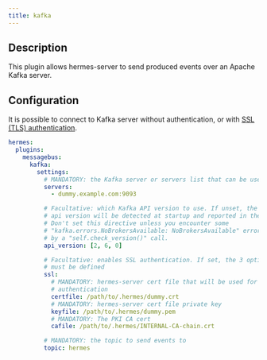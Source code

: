 ```yaml
---
title: kafka
---
```


## Description

This plugin allows hermes-server to send produced events over an Apache Kafka server.

## Configuration

It is possible to connect to Kafka server without authentication, or with [SSL (TLS) authentication](https://kafka.apache.org/documentation/#security_ssl).

```yaml
hermes:
  plugins:
    messagebus:
      kafka:
        settings:
          # MANDATORY: the Kafka server or servers list that can be used
          servers:
            - dummy.example.com:9093

          # Facultative: which Kafka API version to use. If unset, the
          # api version will be detected at startup and reported in the logs.
          # Don't set this directive unless you encounter some
          # "kafka.errors.NoBrokersAvailable: NoBrokersAvailable" errors raised
          # by a "self.check_version()" call.
          api_version: [2, 6, 0]

          # Facultative: enables SSL authentication. If set, the 3 options below
          # must be defined
          ssl:
            # MANDATORY: hermes-server cert file that will be used for
            # authentication
            certfile: /path/to/.hermes/dummy.crt
            # MANDATORY: hermes-server cert file private key
            keyfile: /path/to/.hermes/dummy.pem
            # MANDATORY: The PKI CA cert
            cafile: /path/to/.hermes/INTERNAL-CA-chain.crt

          # MANDATORY: the topic to send events to
          topic: hermes
```

